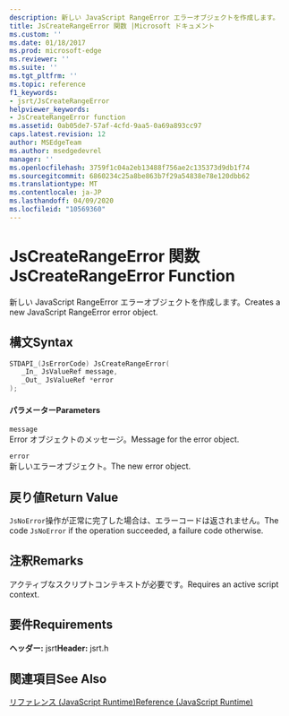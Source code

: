 ```yaml
---
description: 新しい JavaScript RangeError エラーオブジェクトを作成します。
title: JsCreateRangeError 関数 |Microsoft ドキュメント
ms.custom: ''
ms.date: 01/18/2017
ms.prod: microsoft-edge
ms.reviewer: ''
ms.suite: ''
ms.tgt_pltfrm: ''
ms.topic: reference
f1_keywords:
- jsrt/JsCreateRangeError
helpviewer_keywords:
- JsCreateRangeError function
ms.assetid: 0ab05de7-57af-4cfd-9aa5-0a69a893cc97
caps.latest.revision: 12
author: MSEdgeTeam
ms.author: msedgedevrel
manager: ''
ms.openlocfilehash: 3759f1c04a2eb13488f756ae2c135373d9db1f74
ms.sourcegitcommit: 6860234c25a8be863b7f29a54838e78e120dbb62
ms.translationtype: MT
ms.contentlocale: ja-JP
ms.lasthandoff: 04/09/2020
ms.locfileid: "10569360"
---
```

# <span data-ttu-id="22266-103">JsCreateRangeError 関数</span><span class="sxs-lookup"><span data-stu-id="22266-103">JsCreateRangeError Function</span></span>
<span data-ttu-id="22266-104">新しい JavaScript RangeError エラーオブジェクトを作成します。</span><span class="sxs-lookup"><span data-stu-id="22266-104">Creates a new JavaScript RangeError error object.</span></span>
  
## <span data-ttu-id="22266-105">構文</span><span class="sxs-lookup"><span data-stu-id="22266-105">Syntax</span></span>  
  
```cpp  
STDAPI_(JsErrorCode) JsCreateRangeError(  
   _In_ JsValueRef message,  
   _Out_ JsValueRef *error  
);  
```  
  
#### <span data-ttu-id="22266-106">パラメーター</span><span class="sxs-lookup"><span data-stu-id="22266-106">Parameters</span></span>  
 `message`  
 <span data-ttu-id="22266-107">Error オブジェクトのメッセージ。</span><span class="sxs-lookup"><span data-stu-id="22266-107">Message for the error object.</span></span>  
  
 `error`  
 <span data-ttu-id="22266-108">新しいエラーオブジェクト。</span><span class="sxs-lookup"><span data-stu-id="22266-108">The new error object.</span></span>  
  
## <span data-ttu-id="22266-109">戻り値</span><span class="sxs-lookup"><span data-stu-id="22266-109">Return Value</span></span>  
 <span data-ttu-id="22266-110">`JsNoError`操作が正常に完了した場合は、エラーコードは返されません。</span><span class="sxs-lookup"><span data-stu-id="22266-110">The code `JsNoError` if the operation succeeded, a failure code otherwise.</span></span>  
  
## <span data-ttu-id="22266-111">注釈</span><span class="sxs-lookup"><span data-stu-id="22266-111">Remarks</span></span>  
 <span data-ttu-id="22266-112">アクティブなスクリプトコンテキストが必要です。</span><span class="sxs-lookup"><span data-stu-id="22266-112">Requires an active script context.</span></span>  
  
## <span data-ttu-id="22266-113">要件</span><span class="sxs-lookup"><span data-stu-id="22266-113">Requirements</span></span>  
 <span data-ttu-id="22266-114">**ヘッダー:** jsrt</span><span class="sxs-lookup"><span data-stu-id="22266-114">**Header:** jsrt.h</span></span>  
  
## <span data-ttu-id="22266-115">関連項目</span><span class="sxs-lookup"><span data-stu-id="22266-115">See Also</span></span>  
 [<span data-ttu-id="22266-116">リファレンス (JavaScript Runtime)</span><span class="sxs-lookup"><span data-stu-id="22266-116">Reference (JavaScript Runtime)</span></span>](../chakra-hosting/reference-javascript-runtime.md)